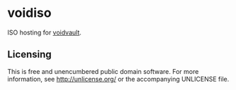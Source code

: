 voidiso
=======

ISO hosting for [voidvault][voidvault].

Licensing
---------

This is free and unencumbered public domain software. For more
information, see http://unlicense.org/ or the accompanying UNLICENSE file.


[voidvault]: https://github.com/atweiden/voidvault/blob/master/doc/guides/create-void-iso.md
